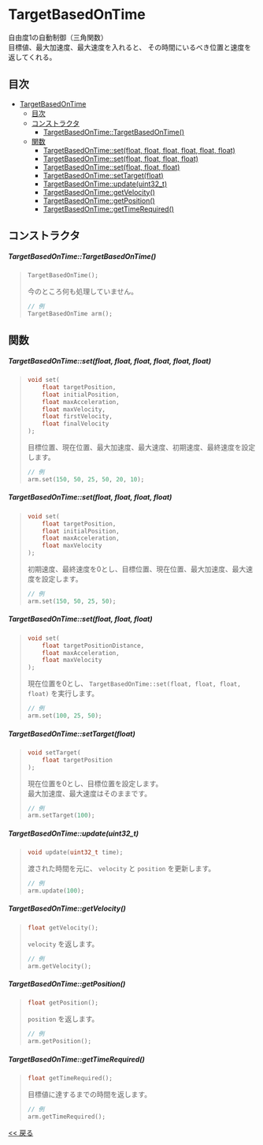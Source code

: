 # TargetBasedOnTime

自由度1の自動制御（三角関数）  
目標値、最大加速度、最大速度を入れると、 その時間にいるべき位置と速度を返してくれる。  

## 目次
- [TargetBasedOnTime](#targetbasedontime)
  - [目次](#目次)
  - [コンストラクタ](#コンストラクタ)
    - [TargetBasedOnTime::TargetBasedOnTime()](#targetbasedontimetargetbasedontime)
  - [関数](#関数)
    - [TargetBasedOnTime::set(float, float, float, float, float, float)](#targetbasedontimesetfloat-float-float-float-float-float)
    - [TargetBasedOnTime::set(float, float, float, float)](#targetbasedontimesetfloat-float-float-float)
    - [TargetBasedOnTime::set(float, float, float)](#targetbasedontimesetfloat-float-float)
    - [TargetBasedOnTime::setTarget(float)](#targetbasedontimesettargetfloat)
    - [TargetBasedOnTime::update(uint32_t)](#targetbasedontimeupdateuint32_t)
    - [TargetBasedOnTime::getVelocity()](#targetbasedontimegetvelocity)
    - [TargetBasedOnTime::getPosition()](#targetbasedontimegetposition)
    - [TargetBasedOnTime::getTimeRequired()](#targetbasedontimegettimerequired)

## コンストラクタ
##### TargetBasedOnTime::TargetBasedOnTime()
> ```c++
> TargetBasedOnTime();
> ```
> 今のところ何も処理していません。  
> ```c++
> // 例
> TargetBasedOnTime arm();
> ```

## 関数

##### TargetBasedOnTime::set(float, float, float, float, float, float)
> ```c++
> void set(
>     float targetPosition,
>     float initialPosition,
>     float maxAcceleration,
>     float maxVelocity,
>     float firstVelocity,
>     float finalVelocity
> );
> ```
> 目標位置、現在位置、最大加速度、最大速度、初期速度、最終速度を設定します。
> ```c++
> // 例
> arm.set(150, 50, 25, 50, 20, 10);
> ```

##### TargetBasedOnTime::set(float, float, float, float)
> ```c++
> void set(
>     float targetPosition,
>     float initialPosition,
>     float maxAcceleration,
>     float maxVelocity
> );
> ```
> 初期速度、最終速度を0とし、目標位置、現在位置、最大加速度、最大速度を設定します。  
> ```c++
> // 例
> arm.set(150, 50, 25, 50);
> ```

##### TargetBasedOnTime::set(float, float, float)
> ```c++
> void set(
>     float targetPositionDistance,
>     float maxAcceleration,
>     float maxVelocity
> );
> ```
> 現在位置を0とし、 `TargetBasedOnTime::set(float, float, float, float)` を実行します。  
> ```c++
> // 例
> arm.set(100, 25, 50);
> ```

##### TargetBasedOnTime::setTarget(float)
> ```c++
> void setTarget(
>     float targetPosition
> );
> ```
> 現在位置を0とし、目標位置を設定します。  
> 最大加速度、最大速度はそのままです。
> ```c++
> // 例
> arm.setTarget(100);
> ```

##### TargetBasedOnTime::update(uint32_t)
> ```c++
> void update(uint32_t time);
> ```
> 渡された時間を元に、 `velocity` と `position` を更新します。  
> ```c++
> // 例
> arm.update(100);
> ```

##### TargetBasedOnTime::getVelocity()
> ```c++
> float getVelocity();
> ```
> `velocity` を返します。
> ```c++
> // 例
> arm.getVelocity();
> ```

##### TargetBasedOnTime::getPosition()
> ```c++
> float getPosition();
> ```
> `position` を返します。  
> ```c++
> // 例
> arm.getPosition();
> ```

##### TargetBasedOnTime::getTimeRequired()
> ```c++
> float getTimeRequired();
> ```
> 目標値に達するまでの時間を返します。  
> ```c++
> // 例
> arm.getTimeRequired();
> ```

[<< 戻る](../README.md)